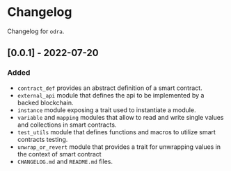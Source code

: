 # Changelog

Changelog for `odra`.

## [0.0.1] - 2022-07-20
### Added
- `contract_def` provides an abstract definition of a smart contract.
- `external_api` module that defines the api to be implemented by a backed blockchain.
- `instance` module exposing a trait used to instantiate a module.
- `variable` and `mapping` modules that allow to read and write single values and collections in smart contracts.
- `test_utils` module that defines functions and macros to utilize smart contracts testing.
- `unwrap_or_revert` module that provides a trait for unwrapping values in the context of smart contract
- `CHANGELOG.md` and `README.md` files.
